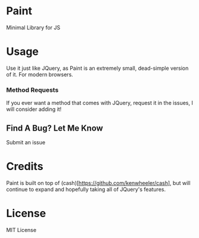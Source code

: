 # Paint

Minimal Library for JS

# Usage

Use it just like JQuery, as Paint is an extremely small, dead-simple version of it. For modern browsers.

### Method Requests

If you ever want a method that comes with JQuery, request it in the issues, I will consider adding it!

## Find A Bug? Let Me Know

Submit an issue


# Credits
Paint is built on top of (cash)[https://github.com/kenwheeler/cash], but will continue to expand and hopefully taking all of JQuery's features.


# License

MIT License
